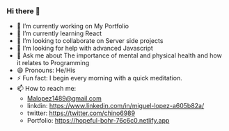### Hi there 👋

- 🔭 I’m currently working on My Portfolio
- 🌱 I’m currently learning React
- 👯 I’m looking to collaborate on Server side projects
- 🤔 I’m looking for help with advanced Javascript
- 💬 Ask me about The importance of mental and physical health and how it relates to Programming 
- 😄 Pronouns: He/His
- ⚡ Fun fact: I begin every morning with a quick meditation.
- 📫 How to reach me: 
   * Malopez1489@gmail.com
   * linkdin: https://www.linkedin.com/in/miguel-lopez-a605b82a/
   * twitter: https://twitter.com/chino6989
   * Portfolio: https://hopeful-bohr-76c6c0.netlify.app
